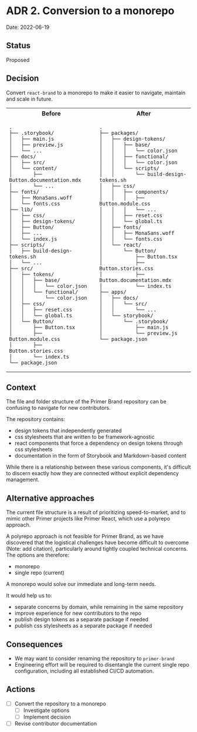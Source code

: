 # ADR 2. Conversion to a monorepo

Date: 2022-06-19

## Status

Proposed

## Decision

Convert `react-brand` to a monorepo to make it easier to navigate, maintain and scale in future.

<table>
<tr>
<th> Before</th> <th> After </th>
</tr>

<tr>
<td valign="top">

```ascii
.
├── .storybook/
│   ├── main.js
│   ├── preview.js
│   └── ...
├── docs/
│   ├── src/
│   └── content/
│       ├── Button.documentation.mdx
│       └── ...
├── fonts/
│   ├── MonaSans.woff
│   └── fonts.css
├── lib/
│   ├── css/
│   ├── design-tokens/
│   ├── Button/
│   ├── ...
│   └── index.js
├── scripts/
│   ├── build-design-tokens.sh
│   └── ...
├── src/
│   ├── tokens/
│   │   ├── base/
│   │   │   └── color.json
│   │   └── functional/
│   │       └── color.json
│   ├── css/
│   │   ├── reset.css
│   │   └── global.ts
│   └── Button/
│       ├── Button.tsx
│       ├── Button.module.css
│       ├── Button.stories.css
│       └── index.ts
└── package.json

```

 </td>
<td valign="top">

```ascii
.
├── packages/
│   ├── design-tokens/
│   │   ├── base/
│   │   │   └── color.json
│   │   ├── functional/
│   │   │   └── color.json
│   │   └── scripts/
│   │       └── build-design-tokens.sh
│   ├── css/
│   │   ├── components/
│   │   │   ├── Button.module.css
│   │   │   └── ...
│   │   ├── reset.css
│   │   └── global.ts
│   ├── fonts/
│   │   ├── MonaSans.woff
│   │   └── fonts.css
│   └── react/
│       └── Button/
│           ├── Button.tsx
│           ├── Button.stories.css
│           ├── Button.documentation.mdx
│           └── index.ts
├── apps/
│   ├── docs/
│   │   └── src/
│   │       └── ...
│   └── storybook/
│       └── .storybook/
│           ├── main.js
│           └── preview.js
└── package.json
```

</td></tr></table>

## Context

The file and folder structure of the Primer Brand repository can be confusing to navigate for new contributors.

The repository contains:

- design tokens that independently generated
- css stylesheets that are written to be framework-agnostic
- react components that force a dependency on design tokens through css stylesheets
- documentation in the form of Storybook and Markdown-based content

While there is a relationship between these various components, it's difficult to discern exactly how they are connected without explicit dependency management.

## Alternative approaches

The current file structure is a result of prioritizing speed-to-market, and to mimic other Primer projects like Primer React, which use a polyrepo approach.

A polyrepo approach is not feasible for Primer Brand, as we have discovered that the logistical challenges have become difficult to overcome (Note: add citation), particularly around tightly coupled technical concerns. The options are therefore:

- monorepo
- single repo (current)

A monorepo would solve our immediate and long-term needs.

It would help us to:

- separate concerns by domain, while remaining in the same repository
- improve experience for new contributors to the repo
- publish design tokens as a separate package if needed
- publish css stylesheets as a separate package if needed

## Consequences

- We may want to consider renaming the repository to `primer-brand`
- Engineering effort will be required to disentangle the current single repo configuration, including all established CI/CD automation.

## Actions

- [ ] Convert the repository to a monorepo
  - [ ] Investigate options
  - [ ] Implement decision
- [ ] Revise contributor documentation
